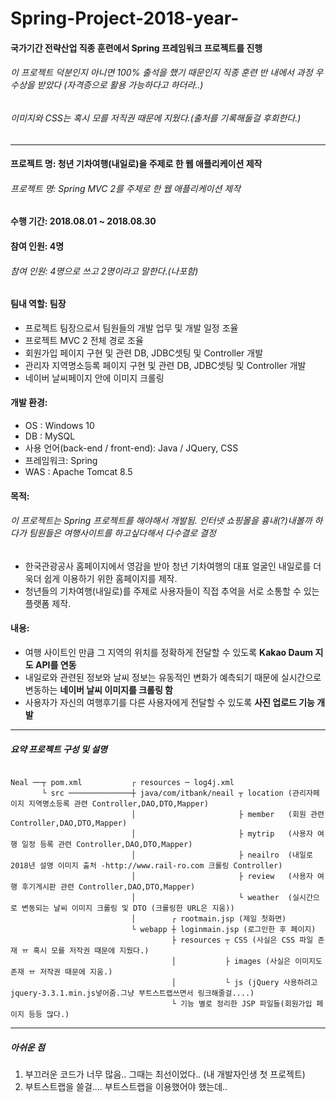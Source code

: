 # Spring-Project-2018-year-

#### 국가기간 전략산업 직종 훈련에서 Spring 프레임워크 프로젝트를 진행 
###### 이 프로젝트 덕분인지 아니면 100% 출석을 했기 때문인지 직종 훈련 반 내에서 과정 우수상을 받았다 (자격증으로 활용 가능하다고 하더라..)
###### 이미지와 CSS는 혹시 모를 저직권 때문에 지웠다.(출처를 기록해둘걸 후회한다.)

---

#### 프로젝트 명: 청년 기차여행(내일로)을 주제로 한 웹 애플리케이션 제작  
######  프로젝트 명: Spring MVC 2를 주제로 한 웹 애플리케이션 제작
   
#### 수행 기간: 2018.08.01 ~ 2018.08.30
   
#### 참여 인원: 4명 
   
######  참여 인원: 4명으로 쓰고 2명이라고 말한다.(나포함)
   
#### 팀내 역할: 팀장
- 프로젝트 팀장으로서 팀원들의 개발 업무 및 개발 일정 조율
- 프로젝트 MVC 2 전체 경로 조율
- 회원가입 페이지 구현 및 관련 DB, JDBC셋팅 및 Controller 개발
- 관리자 지역명소등록 페이지 구현 및 관련 DB, JDBC셋팅  및 Controller 개발
- 네이버 날씨페이지 안에 이미지 크롤링 
#### 개발 환경:
- OS : Windows 10
- DB : MySQL 
- 사용 언어(back-end / front-end): Java / JQuery, CSS
- 프레임워크: Spring
- WAS : Apache Tomcat 8.5
#### 목적:
######  이 프로젝트는 Spring 프로젝트를 해야해서 개발됨. 인터넷 쇼핑몰을 흉내(?)내볼까 하다가 팀원들은 여행사이트를 하고싶다해서 다수결로 결정
- 한국관광공사 홈페이지에서 영감을 받아 청년 기차여행의 대표 얼굴인 내일로를 더욱더 쉽게 이용하기 위한 홈페이지를 제작.
- 청년들의 기차여행(내일로)를 주제로 사용자들이 직접 추억을 서로 소통할 수 있는 플랫폼 제작.

#### 내용:
- 여행 사이트인 만큼 그 지역의 위치를 정확하게 전달할 수 있도록 **Kakao Daum 지도 API를 연동**
- 내일로와 관련된 정보와 날씨 정보는 유동적인 변화가 예측되기 때문에 실시간으로 변동하는 **네이버 날씨 이미지를 크롤링 함**
- 사용자가 자신의 여행후기를 다른 사용자에게 전달할 수 있도록 **사진 업로드 기능 개발**

---

##### 요약 프로젝트 구성 및 설명
```
       
Neal ──┬ pom.xml           ┌ resources ─ log4j.xml
       └ src ──────────────┼ java/com/itbank/neail ┬ location (관리자페이지 지역명소등록 관련 Controller,DAO,DTO,Mapper) 
                           │                       ├ member   (회원 관련 Controller,DAO,DTO,Mapper) 
                           │                       ├ mytrip   (사용자 여행 일정 등록 관련 Controller,DAO,DTO,Mapper)
                           │                       ├ neailro  (내일로 2018년 설명 이미지 출처 -http://www.rail-ro.com 크롤링 Controller)
                           │                       ├ review   (사용자 여행 후기게시판 관련 Controller,DAO,DTO,Mapper)
                           │                       └ weather  (실시간으로 변동되는 날씨 이미지 크롤링 및 DTO (크롤링한 URL은 지움))
                           │        ┌ rootmain.jsp (제일 첫화면)
                           └ webapp ┼ loginmain.jsp (로그인한 후 페이지)
                                    ├ resources ┬ CSS (사실은 CSS 파일 존재 ㅠ 혹시 모를 저작권 때문에 지웠다.)
                                    │           ├ images (사실은 이미지도 존재 ㅠ 저작권 때문에 지움.)
                                    │           └ js (jQuery 사용하려고 jquery-3.3.1.min.js넣어줌.그냥 부트스트랩쓰면서 링크해줄걸....)
                                    └ 기능 별로 정리한 JSP 파일들(회원가입 페이지 등등 많다.)             
```

---

##### 아쉬운 점
1. 부끄러운 코드가 너무 많음.. 그때는 최선이었다.. (내 개발자인생 첫 프로젝트)
2. 부트스트랩을 쓸걸.... 부트스트랩을 이용했어야 했는데..
